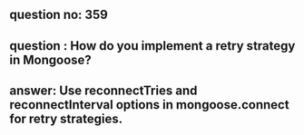 
      
## question no: 359

## question : How do you implement a retry strategy in Mongoose?

## answer: Use reconnectTries and reconnectInterval options in mongoose.connect for retry strategies.
      